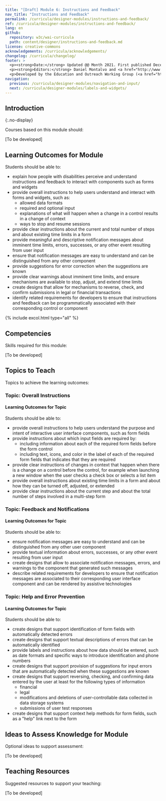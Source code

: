 ```yaml
---
title: "[Draft] Module 6: Instructions and Feedback"
nav_title: "Instructions and Feedback"
permalink: /curricula/designer-modules/instructions-and-feedback/
ref: /curricula/designer-modules/instructions-and-feedback/
lang: en
github:
  repository: w3c/wai-curricula
  path: content/designer/instructions-and-feedback.md
license: creative-commons
acknowledgements: /curricula/acknowledgements/
changelog: /curricula/changelog/
footer: >
  <p><strong>Date:</strong> Updated @@ Month 2021. First published December 2019. CHANGELOG</p>
  <p><strong>Editors:</strong> Daniel Montalvo and <a href="http://www.w3.org/People/shadi/">Shadi Abou-Zahra</a>. Contributors: <a href="https://www.w3.org/WAI/EO/EOWG-members">EOWG Participants</a>. ACKNOWLEDGEMENTS lists contributors and credits.</p>
  <p>Developed by the Education and Outreach Working Group (<a href="http://www.w3.org/WAI/EO/">EOWG</a>). Developed with support from the <a href="https://www.w3.org/WAI/about/projects/wai-guide/">WAI-Guide Project</a> funded by the European Commission (EC) under the Horizon 2020 program (Grant Agreement 822245).</p>
navigation:
  previous: /curricula/designer-modules/navigation-and-input/
  next: /curricula/designer-modules/labels-and-widgets/
---
```


## Introduction
{:.no-display}

Courses based on this module should:

[To be developed]

## Learning Outcomes for Module

Students should be able to:

* explain how people with disabilities perceive and understand instructions and feedback to  interact with components such as forms and widgets
* provide overall instructions to help users understand and interact with forms and widgets, such as:
  * allowed data formats
  * required and optional input
  * explanations of what will happen when a change in a control results in a change of context
  * ways to stop and resume sessions
* provide clear instructions about the current and total number of steps and about existing time limits in a form
* provide meaningful and descriptive notification messages about imminent time limits, errors, successes, or any other event resulting from user input
* ensure that notification messages are easy to understand and can be distinguished from any other component
* provide suggestions for error correction when the suggestions are known
* provide clear warnings about imminent time limits, and ensure mechanisms are available to stop, adjust, and extend time limits
* create designs that allow for mechanisms to reverse, check, and confirm submissions in legal or financial transactions
* identify related requirements for developers to ensure that instructions and feedback can be programmatically associated with their corresponding control or component

{% include excol.html type="all" %}

## Competencies

Skills required for this module:

[To be developed]

## Topics to Teach

Topics to achieve the learning outcomes:

### Topic: Overall Instructions

#### Learning Outcomes for Topic

Students should be able to:

* provide overall instructions to help users understand the purpose and intent of interactive user interface components, such as form fields
* provide instructions about which input fields are required by:
  * including information about each of the required form fields before the form control
  * including text, icons, and color in the label of each of the required form fields that indicates that they are required
* provide clear instructions of changes in context that happen when there is a change  on a control before the control, for example when launching a new window when the user checks a check box or selects a list item
* provide overall instructions about existing time limits in a form and about how they can be turned off, adjusted, or extended
* provide clear instructions about the current step and about the total number of steps involved in a multi-step form

### Topic: Feedback and Notifications

#### Learning Outcomes for Topic

Students should be able to:

* ensure notification messages are easy to understand and can be distinguished from any other user component
* provide textual information about errors, successes, or any other event resulting from user input 
* create designs that allow to associate notification messages, errors, and warnings to the component that generated such messages
* describe related requirements for developers to ensure that notification messages are associated to their corresponding user interface component and can be rendered by assistive technologies

### Topic: Help and Error Prevention

#### Learning Outcomes for Topic

Students should be able to:

* create designs that support identification of form fields with automatically detected errors
* create designs that support textual descriptions of errors that can be automatically identified
* provide labels and  instructions about how data should be entered, such as date formats and specific ways to introduce identification and phone numbers
* create designs that support provision of suggestions for input errors that are automatically detected when these suggestions are known
* create designs that support reversing, checking, and confirming data entered by the user at least for the following types of information
  * financial
  * legal
  * modifications and deletions of user-controllable data  collected in data storage systems
  * submissions of user test responses
* create designs that support context help methods for form fields, such as a "help" link next to the form

## Ideas to Assess Knowledge for Module

Optional ideas to support assessment:

[To be developed]

## Teaching Resources

Suggested resources to support your teaching:

[To be developed]
